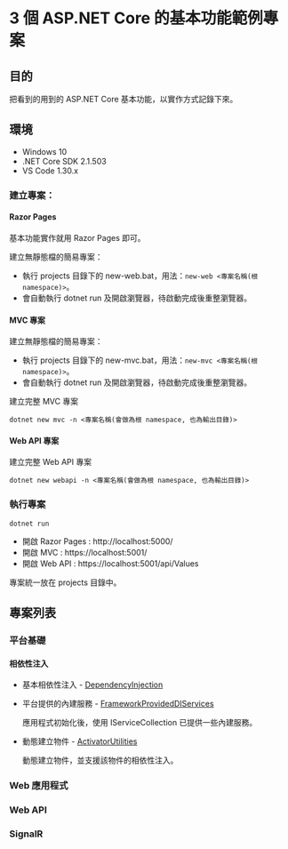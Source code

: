 # 3 個 ASP&#x2E;NET Core 的基本功能範例專案

## 目的
把看到的用到的 ASP&#x2E;NET Core 基本功能，以實作方式記錄下來。

## 環境

* Windows 10
* .NET Core SDK 2.1.503
* VS Code 1.30.x

### 建立專案：

#### Razor Pages

基本功能實作就用 Razor Pages 即可。

建立無靜態檔的簡易專案：
* 執行 projects 目錄下的 new-web.bat，用法：`new-web <專案名稱(根 namespace)>`。
* 會自動執行 dotnet run 及開啟瀏覽器，待啟動完成後重整瀏覽器。

#### MVC 專案

建立無靜態檔的簡易專案：
* 執行 projects 目錄下的 new-mvc.bat，用法：`new-mvc <專案名稱(根 namespace)>`。
* 會自動執行 dotnet run 及開啟瀏覽器，待啟動完成後重整瀏覽器。

建立完整 MVC 專案
```
dotnet new mvc -n <專案名稱(會做為根 namespace, 也為輸出目錄)>
```

#### Web API 專案

建立完整 Web API 專案
```
dotnet new webapi -n <專案名稱(會做為根 namespace, 也為輸出目錄)>
```

### 執行專案
```
dotnet run
```

* 開啟 Razor Pages : http://localhost:5000/
* 開啟 MVC : https://localhost:5001/
* 開啟 Web API : https://localhost:5001/api/Values

專案統一放在 projects 目錄中。

## 專案列表

### 平台基礎

#### 相依性注入

* 基本相依性注入 - 
[DependencyInjection](https://github.com/yingclin/practical-aspnetcore/tree/master/projects/P001.DependencyInjection)

* 平台提供的內建服務 - 
[FrameworkProvidedDIServices](https://github.com/yingclin/practical-aspnetcore/tree/master/projects/P002.FrameworkProvidedDIServices)

    應用程式初始化後，使用 IServiceCollection 已提供一些內建服務。

* 動態建立物件 - 
[ActivatorUtilities](https://github.com/yingclin/practical-aspnetcore/tree/master/projects/P003.ActivatorUtilities)

    動態建立物件，並支援該物件的相依性注入。

### Web 應用程式

### Web API

### SignalR

